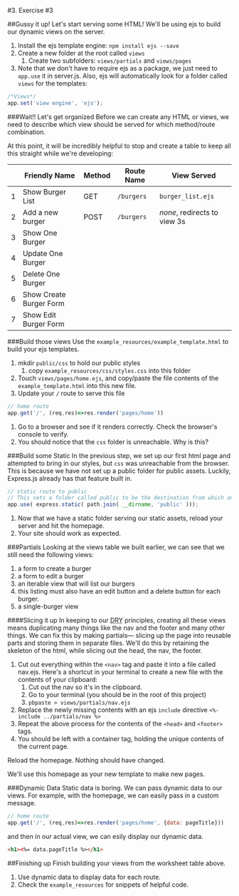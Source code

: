 #3. Exercise #3

##Gussy it up! Let's start serving some HTML! 
We'll be using ejs to build our dynamic views on the server.

1. Install the ejs template engine: `npm install ejs --save`
1. Create a new folder at the root called `views`
	1. Create two subfolders: `views/partials` and `views/pages`
1. Note that we don't have to require ejs as a package, we just need to `app.use` it in server.js. Also, ejs will automatically look for a folder called `views` for the templates:

```javascript
/*Views*/
app.set('view engine', 'ejs');
```

###Wait!! Let's get organized
Before we can create any HTML or views, we need to describe which view should be served for which method/route combination. 

At this point, it will be incredibly helpful to stop and create a table to keep all this straight while we're developing:

||Friendly Name| Method | Route Name | View Served | 
|---|---|---|---|---|
|1|Show Burger List| GET  | `/burgers` | `burger_list.ejs` | 
|2|Add a new burger| POST | `/burgers` | _none_, redirects to view 3s|
|3|Show One Burger||||
|4|Update One Burger ||||
|5|Delete One Burger ||||
|6|Show Create Burger Form||||
|7|Show Edit Burger Form||||

###Build those views
Use the `example_resources/example_template.html` to build your ejs templates. 

1. mkdir `public/css` to hold our public styles 
	1. copy `example_resources/css/styles.css` into this folder
1. Touch `views/pages/home.ejs`, and copy/paste the file contents of the `example_template.html` into this new file.
1. Update your `/` route to serve this file 
```javascript
// home route
app.get('/', (req,res)=>res.render('pages/home'))

```
1. Go to a browser and see if it renders correctly. Check the browser's console to verify. 
1. You should notice that the `css` folder is unreachable. Why is this?


###Build some Static
In the previous step, we set up our first html page and attempted to bring in our styles, but `css` was unreachable from the browser. This is because we have not set up a public folder for public assets. Luckily, Express.js already has that feature built in.

```javascript
// static route to public
// This sets a folder called public to be the destination from which any static assets (images,css,etc) will be served.
app.use( express.static( path.join( __dirname, 'public' )));
```

1. Now that we have a static folder serving our static assets, reload your server and hit the homepage. 
  1. Your site should work as expected. 

###Partials
Looking at the views table we built earlier, we can see that we still need the following views:

1. a form to create a burger
1. a form to edit a burger
1. an iterable view that will list our burgers
  1. this listing must also have an edit button and a delete button for each burger.
1. a single-burger view


####Slicing it up
In keeping to our <abbr title="Don't Repeat Yourself">DRY</abbr> principles, creating all these views means duplicating many things like the nav and the footer and many other things. We can fix this by making partials— slicing up the page into reusable parts and storing them in separate files. We'll do this by retaining the skeleton of the html, while slicing out the head, the nav, the footer. 

1. Cut out everything within the `<nav>` tag and paste it into a file called nav.ejs. Here's a shortcut in your terminal to create a new file with the contents of your clipboard:
    1. Cut out the nav so it's in the clipboard.
    1. Go to your terminal (you should be in the root of this project)
    1. `pbpaste > views/partials/nav.ejs`
1. Replace the newly missing contents with an ejs `include` directive `<%- include ../partials/nav %>`
1. Repeat the above process for the contents of the `<head>` and `<footer>` tags.
1. You should be left with a container tag, holding the unique contents of the current page. 


Reload the homepage. Nothing should have changed.

We'll use this homepage as your new template to make new pages. 

###Dynamic Data
Static data is boring. We can pass dynamic data to our views. For example, with the homepage, we can easily pass in a custom message.
```javascript
// home route
app.get('/', (req,res)=>res.render('pages/home', {data: pageTitle}))

```
and then in our actual view, we can esily display our dynamic data.
```HTML
<h1><%= data.pageTitle %></h1>
```

##Finishing up
Finish building your views from the worksheet table above.

1. Use dynamic data to display data for each route. 
1. Check the `example_resources` for snippets of helpful code.


